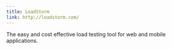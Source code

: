 ```yaml
---
title: LoadStorm
link: http://loadstorm.com/
---
```


The easy and cost effective load testing tool for web and mobile applications.
